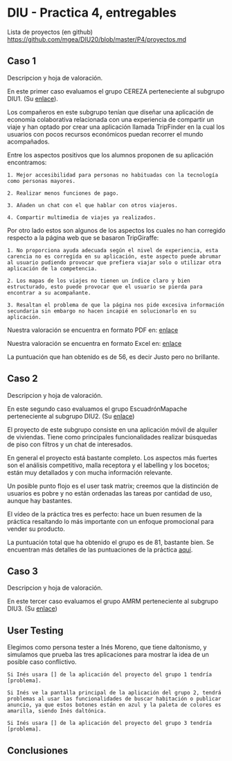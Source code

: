 # DIU - Practica 4, entregables

Lista de proyectos (en github) https://github.com/mgea/DIU20/blob/master/P4/proyectos.md


## Caso 1

Descripcion y hoja de valoración.    

En este primer caso evaluamos el grupo CEREZA perteneciente al subgrupo DIU1. (Su [enlace](https://github.com/DavidGmezHdez/DIU20)).

Los compañeros en este subgrupo tenían que diseñar una aplicación de economía colaborativa relacionada con una experiencia de compartir un viaje y  han optado por crear una aplicación llamada TripFinder en la cual los usuarios con pocos recursos económicos puedan recorrer el mundo acompañados.

Entre los aspectos positivos que los alumnos proponen de su aplicación encontramos:

	1. Mejor accesibilidad para personas no habituadas con la tecnología como personas mayores.
	
	2. Realizar menos funciones de pago.
	
	3. Añaden un chat con el que hablar con otros viajeros.
	
	4. Compartir multimedia de viajes ya realizados.
	
Por otro lado estos son algunos de los aspectos los cuales no han corregido respecto a la página web que se basaron TripGiraffe:

	1. No proporciona ayuda adecuada según el nivel de experiencia, esta carencia no es corregida en su aplicación, este aspecto puede abrumar al usuario pudiendo provocar que prefiera viajar solo o utilizar otra aplicación de la competencia.
	
	2. Los mapas de los viajes no tienen un índice claro y bien estructurado, esto puede provocar que el usuario se pierda para encontrar a su acompañante.
	
	3. Resaltan el problema de que la página nos pide excesiva información secundaria sin embargo no hacen incapié en solucionarlo en su aplicación.
	
Nuestra valoración se encuentra en formato PDF en: [enlace](https://github.com/merino25/DIU20/blob/master/P4/DIU1.CEREZA_review.pdf)

Nuestra valoración se encuentra en formato Excel en: [enlace](https://github.com/merino25/DIU20/blob/master/P4/DIU1.CEREZA_review.xls)

La puntuación que han obtenido es de 56, es decir Justo pero no brillante.



## Caso 2

Descripcion y hoja de valoración.  

En este segundo caso evaluamos el grupo EscuadrónMapache perteneciente al subgrupo DIU2. (Su [enlace](https://github.com/Galactic-O/DIU20))

El proyecto de este subgrupo consiste en una aplicación móvil de alquiler de viviendas. Tiene como principales funcionalidades realizar búsquedas de piso con filtros y un chat de interesados.

En general el proyecto está bastante completo. Los aspectos más fuertes son el análisis competitivo, malla receptora y el labelling y los bocetos; están muy detallados y con mucha información relevante.

Un posible punto flojo es el user task matrix; creemos que la distinción de usuarios es pobre y no están ordenadas las tareas por cantidad de uso, aunque hay bastantes.

El vídeo de la práctica tres es perfecto: hace un buen resumen de la práctica resaltando lo más importante con un enfoque promocional para vender su producto.

La puntuación total que ha obtenido el grupo es de 81, bastante bien. Se encuentran más detalles de las puntuaciones de la práctica [aquí](DIU2.ESCUADRONMAPACHE_review.pdf).

## Caso 3

Descripcion y hoja de valoración.   

En este tercer caso evaluamos el grupo AMRM perteneciente al subgrupo DIU3. (Su [enlace](https://github.com/suribel/DIU20))

## User Testing

Elegimos como persona tester a Inés Moreno, que tiene daltonismo, y simulamos que prueba las tres aplicaciones para mostrar la idea de un posible caso conflictivo.
	
	Si Inés usara [] de la aplicación del proyecto del grupo 1 tendría [problema].
	
	Si Inés ve la pantalla principal de la aplicación del grupo 2, tendrá problemas al usar las funcionalidades de buscar habitación o publicar anuncio, ya que estos botones están en azul y la paleta de colores es amarilla, siendo Inés daltónica.

	Si Inés usara [] de la aplicación del proyecto del grupo 3 tendría [problema].


## Conclusiones
